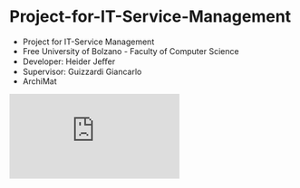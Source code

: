 # Project-for-IT-Service-Management
- Project for IT-Service Management
- Free University of Bolzano - Faculty of Computer Science	
- Developer: Heider Jeﬀer
- Supervisor: Guizzardi Giancarlo
- ArchiMat

![alt text](https://github.com/HeiderJeffer/Project-for-IT-Service-Management/blob/main/Archi%20Models%20PDF/ASIS%20VGS.pdf)
